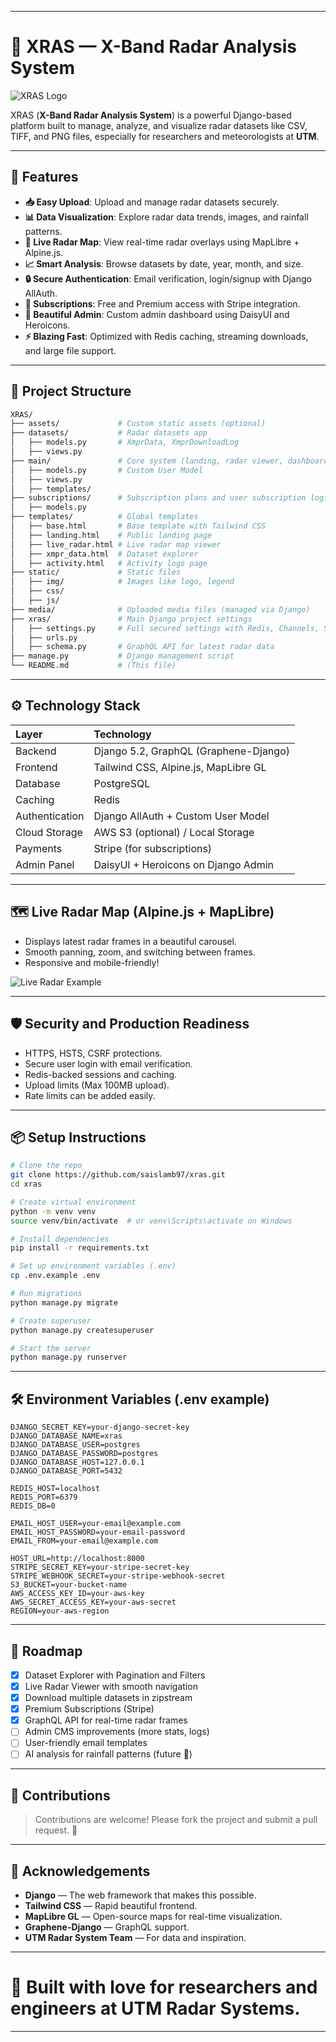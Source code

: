 
---

# 📡 XRAS — X-Band Radar Analysis System

![XRAS Logo](xras/static/img/logo.png)

XRAS (**X-Band Radar Analysis System**) is a powerful Django-based platform built to manage, analyze, and visualize radar datasets like CSV, TIFF, and PNG files, especially for researchers and meteorologists at **UTM**.

---

## 🚀 Features

- **📥 Easy Upload**: Upload and manage radar datasets securely.
- **📊 Data Visualization**: Explore radar data trends, images, and rainfall patterns.
- **📍 Live Radar Map**: View real-time radar overlays using MapLibre + Alpine.js.
- **📈 Smart Analysis**: Browse datasets by date, year, month, and size.
- **🔒 Secure Authentication**: Email verification, login/signup with Django AllAuth.
- **💎 Subscriptions**: Free and Premium access with Stripe integration.
- **🧹 Beautiful Admin**: Custom admin dashboard using DaisyUI and Heroicons.
- **⚡ Blazing Fast**: Optimized with Redis caching, streaming downloads, and large file support.

---

## 📂 Project Structure

```bash
XRAS/
├── assets/             # Custom static assets (optional)
├── datasets/           # Radar datasets app
│   ├── models.py       # XmprData, XmprDownloadLog
│   ├── views.py
├── main/               # Core system (landing, radar viewer, dashboard)
│   ├── models.py       # Custom User Model
│   ├── views.py
│   ├── templates/
├── subscriptions/      # Subscription plans and user subscription logic
│   ├── models.py
├── templates/          # Global templates
│   ├── base.html       # Base template with Tailwind CSS
│   ├── landing.html    # Public landing page
│   ├── live_radar.html # Live radar map viewer
│   ├── xmpr_data.html  # Dataset explorer
│   ├── activity.html   # Activity logs page
├── static/             # Static files
│   ├── img/            # Images like logo, legend
│   ├── css/
│   ├── js/
├── media/              # Uploaded media files (managed via Django)
├── xras/               # Main Django project settings
│   ├── settings.py     # Full secured settings with Redis, Channels, Stripe
│   ├── urls.py
│   ├── schema.py       # GraphQL API for latest radar data
├── manage.py           # Django management script
└── README.md           # (This file)
```

---

## ⚙️ Technology Stack

| Layer         | Technology                               |
|:--------------|:-----------------------------------------|
| Backend       | Django 5.2, GraphQL (Graphene-Django)     |
| Frontend      | Tailwind CSS, Alpine.js, MapLibre GL      |
| Database      | PostgreSQL                               |
| Caching       | Redis                                     |
| Authentication| Django AllAuth + Custom User Model       |
| Cloud Storage | AWS S3 (optional) / Local Storage         |
| Payments      | Stripe (for subscriptions)               |
| Admin Panel   | DaisyUI + Heroicons on Django Admin       |

---

## 🗺️ Live Radar Map (Alpine.js + MapLibre)

- Displays latest radar frames in a beautiful carousel.
- Smooth panning, zoom, and switching between frames.
- Responsive and mobile-friendly!

![Live Radar Example](xras/static/img/bg_map.png)

---

## 🛡️ Security and Production Readiness

- HTTPS, HSTS, CSRF protections.
- Secure user login with email verification.
- Redis-backed sessions and caching.
- Upload limits (Max 100MB upload).
- Rate limits can be added easily.

---

## 📦 Setup Instructions

```bash
# Clone the repo
git clone https://github.com/saislamb97/xras.git
cd xras

# Create virtual environment
python -m venv venv
source venv/bin/activate  # or venv\Scripts\activate on Windows

# Install dependencies
pip install -r requirements.txt

# Set up environment variables (.env)
cp .env.example .env

# Run migrations
python manage.py migrate

# Create superuser
python manage.py createsuperuser

# Start the server
python manage.py runserver
```

---

## 🛠️ Environment Variables (.env example)

```env
DJANGO_SECRET_KEY=your-django-secret-key
DJANGO_DATABASE_NAME=xras
DJANGO_DATABASE_USER=postgres
DJANGO_DATABASE_PASSWORD=postgres
DJANGO_DATABASE_HOST=127.0.0.1
DJANGO_DATABASE_PORT=5432

REDIS_HOST=localhost
REDIS_PORT=6379
REDIS_DB=0

EMAIL_HOST_USER=your-email@example.com
EMAIL_HOST_PASSWORD=your-email-password
EMAIL_FROM=your-email@example.com

HOST_URL=http://localhost:8000
STRIPE_SECRET_KEY=your-stripe-secret-key
STRIPE_WEBHOOK_SECRET=your-stripe-webhook-secret
S3_BUCKET=your-bucket-name
AWS_ACCESS_KEY_ID=your-aws-key
AWS_SECRET_ACCESS_KEY=your-aws-secret
REGION=your-aws-region
```

---

## 🎯 Roadmap

- [x] Dataset Explorer with Pagination and Filters
- [x] Live Radar Viewer with smooth navigation
- [x] Download multiple datasets in zipstream
- [x] Premium Subscriptions (Stripe)
- [x] GraphQL API for real-time radar frames
- [ ] Admin CMS improvements (more stats, logs)
- [ ] User-friendly email templates
- [ ] AI analysis for rainfall patterns (future 🚀)

---

## 🤝 Contributions

> Contributions are welcome! Please fork the project and submit a pull request. 🚀

---

## 🙌 Acknowledgements

- **Django** — The web framework that makes this possible.
- **Tailwind CSS** — Rapid beautiful frontend.
- **MapLibre GL** — Open-source maps for real-time visualization.
- **Graphene-Django** — GraphQL support.
- **UTM Radar System Team** — For data and inspiration.

---

# 🌟 Built with love for researchers and engineers at **UTM Radar Systems.**

---